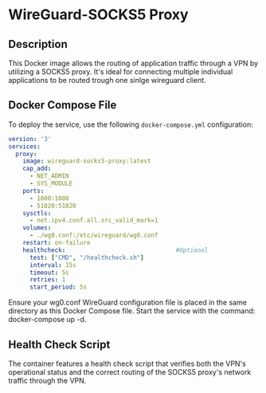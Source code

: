 # WireGuard-SOCKS5 Proxy

## Description

This Docker image allows the routing of application traffic through a VPN by utilizing a SOCKS5 proxy. It's ideal for connecting multiple individual applications to be routed trough one sinlge wireguard client.

## Docker Compose File

To deploy the service, use the following `docker-compose.yml` configuration:

```yaml
version: '3'
services:
  proxy:
    image: wireguard-socks5-proxy:latest
    cap_add:
      - NET_ADMIN
      - SYS_MODULE
    ports:
      - 1080:1080
      - 51820:51820
    sysctls:
      - net.ipv4.conf.all.src_valid_mark=1
    volumes:
      - ./wg0.conf:/etc/wireguard/wg0.conf
    restart: on-failure
    healthcheck:                               #Optional
      test: ["CMD", "/healthcheck.sh"]
      interval: 15s
      timeout: 5s
      retries: 1
      start_period: 5s
```

Ensure your wg0.conf WireGuard configuration file is placed in the same directory as this Docker Compose file. Start the service with the command: docker-compose up -d.

## Health Check Script
The container features a health check script that verifies both the VPN's operational status and the correct routing of the SOCKS5 proxy's network traffic through the VPN.
